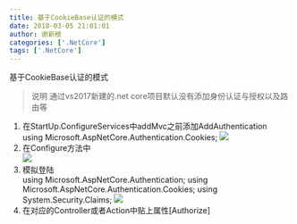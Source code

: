 ```yaml
---
title: 基于CookieBase认证的模式
date: 2018-03-05 21:01:01
author: 谢新根
categories: ['.NetCore']
tags: ['.NetCore']
---
```


基于CookieBase认证的模式
<!-- more -->

>说明 通过vs2017新建的.net core项目默认没有添加身份认证与授权以及路由等  
1. 在StartUp.ConfigureServices中addMvc之前添加AddAuthentication  
using Microsoft.AspNetCore.Authentication.Cookies;
![](~@post-img/dotnetcore/core/02/0101.png)
2. 在Configure方法中  
![](~@post-img/dotnetcore/core/02/0201.png)
3. 模拟登陆  
using Microsoft.AspNetCore.Authentication;
using Microsoft.AspNetCore.Authentication.Cookies;
using System.Security.Claims;
![](~@post-img/dotnetcore/core/02/0301.png)
4. 在对应的Controller或者Action中贴上属性[Authorize]  